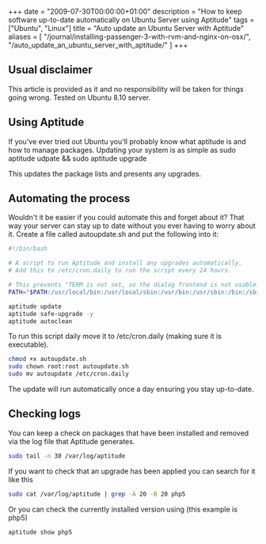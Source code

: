+++
date = "2009-07-30T00:00:00+01:00"
description = "How to keep software up-to-date automatically on Ubuntu Server using Aptitude"
tags = ["Ubuntu", "Linux"]
title = "Auto update an Ubuntu Server with Aptitude"
aliases = [
    "/journal/installing-passenger-3-with-rvm-and-nginx-on-osx/",
    "/auto_update_an_ubuntu_server_with_aptitude/"
]
+++

## Usual disclaimer

This article is provided as it and no responsibility will be taken for things
going wrong. Tested on Ubuntu 8.10 server.

## Using Aptitude

If you've ever tried out Ubuntu you'll probably know what aptitude is and how to
manage packages. Updating your system is as simple as sudo aptitude udpate &&
sudo aptitude upgrade

This updates the package lists and presents any upgrades.

## Automating the process

Wouldn't it be easier if you could automate this and forget about it? That way
your server can stay up to date without you ever having to worry about it.
Create a file called autoupdate.sh and put the following into it:

```sh
#!/bin/bash

# A script to run Aptitude and install any upgrades automatically.
# Add this to /etc/cron.daily to run the script every 24 hours.

# This prevents "TERM is not set, so the dialog frontend is not usable." error
PATH="$PATH:/usr/local/bin:/usr/local/sbin:/usr/bin:/usr/sbin:/bin:/sbin"

aptitude update
aptitude safe-upgrade -y
aptitude autoclean
```

To run this script daily move it to /etc/cron.daily (making sure it is
executable).

```sh
chmod +x autoupdate.sh
sudo chown root:root autoupdate.sh
sudo mv autoupdate /etc/cron.daily
```

The update will run automatically once a day ensuring you stay up-to-date.

## Checking logs

You can keep a check on packages that have been installed and removed via the
log file that Aptitude generates.

```sh
sudo tail -n 30 /var/log/aptitude
```

If you want to check that an upgrade has been applied you can search for it like
this

```sh
sudo cat /var/log/aptitude | grep -A 20 -B 20 php5
```

Or you can check the currently installed version using (this example is php5)

```sh
aptitude show php5
```
